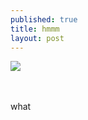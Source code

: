 ```yaml
---
published: true
title: hmmm
layout: post
---
```

<div style="height:50px"><img src="https://s-media-cache-ak0.pinimg.com/736x/de/34/ce/de34ce17d5a2efce5c23766a7f6d1d1a.jpg"></div>

what
